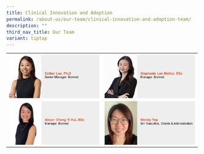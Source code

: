 ```yaml
---
title: Clinical Innovation and Adoption
permalink: /about-us/our-team/clinical-innovation-and-adoption-team/
description: ""
third_nav_title: Our Team
variant: tiptap
---
```

<table style="minWidth: 50px">
<colgroup>
<col>
<col>
</colgroup>
<tbody>
<tr>
<th rowspan="1" colspan="1"><a class="isomer-image-wrapper" href="/our-team/clinical-innovation-adoption/esther-lee"><img style="width: 100%" height="auto" width="100%" alt="Esther Lee" src="/images/About/Our Team/Innovation and Enterprise/EstherLee.JPG"></a>
</th>
<th rowspan="1" colspan="1"><a class="isomer-image-wrapper" href="/our-team/clinical-innovation-adoption/stephanie-lee"><img style="width: 100%" height="auto" width="100%" alt="Stephanie Lee" src="/images/About/Our Team/Clinical Innovation &amp; Adoption/StephanieLee.jpg"></a>
</th>
</tr>
<tr>
<td rowspan="1" colspan="1"><a class="isomer-image-wrapper" href="/our-team/clinical-innovation-adoption/alison-cheng-yi-hui/"><img style="width: 100%" height="auto" width="100%" alt="Alison Cheng" src="/images/About/Our Team/Clinical Innovation &amp; Adoption/AlisonCheng.jpg"></a>
</td>
<td rowspan="1" colspan="1"><a class="isomer-image-wrapper" href="/our-team/clinical-innovation-adoption/wendy-yep"><img style="width: 100%" height="auto" width="100%" alt="Wendy Yep" src="/images/About/Our Team/Clinical Innovation &amp; Adoption/WendyYep.jpg"></a>
</td>
</tr>
</tbody>
</table>
<p></p>